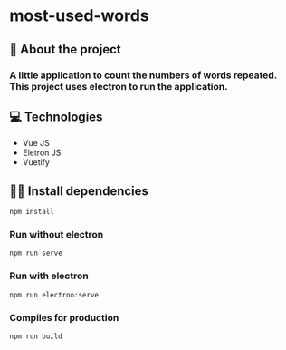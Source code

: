 # most-used-words

## 📖 About the project

### A little application to count the numbers of words repeated. This project uses electron to run the application.

## 💻 Technologies

- Vue JS
- Eletron JS 
- Vuetify

## 👨‍💻 Install dependencies 
```
npm install
```

### Run without electron
```
npm run serve
```

### Run with electron
```
npm run electron:serve
```

### Compiles for production
```
npm run build
```
